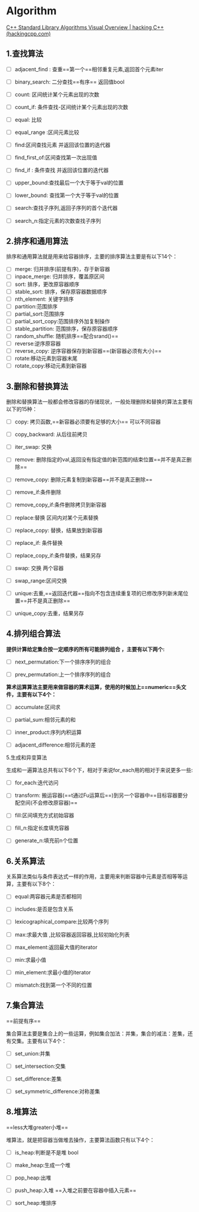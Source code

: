 # Algorithm

[C++ Standard Library Algorithms Visual Overview | hacking C++ (hackingcpp.com)](https://hackingcpp.com/cpp/std/algorithms.html)

## 1.查找算法

- [ ] adjacent_find : 查重==第一个==相邻重复元素,返回首个元素iter
- [ ]  binary_search: 二分查找==有序== 返回值bool
- [ ]  count: 区间统计某个元素出现的次数
- [ ]  count_if: 条件查找-区间统计某个元素出现的次数
- [ ]  equal: 比较
- [ ]  equal_range :区间元素比较
- [ ] find:区间查找元素 并返回该位置的迭代器
- [ ]  find_first_of:区间查找第一次出现值
- [ ]  find_if : 条件查找 并返回该位置的迭代器
- [ ]  upper_bound:查找最后一个大于等于val的位置
- [ ]  lower_bound: 查找第一个大于等于val的位置
- [ ]  search:查找子序列,返回子序列的首个迭代器

- [ ] search_n:指定元素的次数查找子序列

  

## 2.排序和通用算法

排序和通用算法就是用来给容器排序，主要的排序算法主要是有以下14个：

- [ ] merge: 归并排序(前提有序)，存于新容器
- [ ] inpace_merge: 归并排序，覆盖原区间
- [ ] sort: 排序，更改原容器顺序
- [ ] stable_sort: 排序，保存原容器数据顺序
- [ ] nth_element: 关键字排序
- [ ] partition:范围排序
- [ ] partial_sort:范围排序
- [ ] partial_sort_copy:范围排序外加复制操作
- [ ] stable_partition: 范围排序，保存原容器顺序
- [ ] random_shuffle: 随机排序==配合srand()==
- [ ] reverse:逆序原容器
- [ ] reverse_copy: 逆序容器保存到新容器==(新容器必须有大小)==
- [ ] rotate:移动元素到容器末尾
- [ ] rotate_copy:移动元素到新容器

## 3.删除和替换算法

删除和替换算法一般都会修改容器的存储现状，一般处理删除和替换的算法主要有以下的15种：

- [ ] copy: 拷贝函数,==新容器必须要有足够的大小==  可以不同容器

- [ ] copy_backward: 从后往前拷贝

- [ ] iter_swap: 交换
- [ ] remove: 删除指定的val,返回没有指定值的新范围的结束位置==并不是真正删除==
- [ ] remove_copy: 删除元素复制到新容器==并不是真正删除==
- [ ] remove_if:条件删除
- [ ] remove_copy_if:条件删除拷贝到新容器
- [ ] replace:替换 区间内对某个元素替换
- [ ] replace_copy: 替换，结果放到新容器
- [ ] replace_if: 条件替换 
- [ ] replace_copy_if:条件替换，结果另存
- [ ] swap: 交换 两个容器
- [ ] swap_range:区间交换
- [ ] unique:去重,==返回迭代器==指向不包含连续重复项的已修改序列新末尾位置==并不是真正删除==

- [ ]  unique_copy:去重，结果另存



## 4.排列组合算法

**提供计算给定集合按一定顺序的所有可能排列组合 ，主要有以下两个:**

- [ ] next_permutation:下一个排序序列的组合

- [ ] prev_permutation:上一个排序序列的组合

**算术运算算法主要用来做容器的算术运算，使用的时候加上==numeric==头文件，主要有以下4个：**

- [ ] accumulate:区间求

- [ ] partial_sum:相邻元素的和

- [ ] inner_product:序列内积运算


- [ ] adjacent_difference:相邻元素的差

5.生成和异变算法

生成和一遍算法总共有以下6个下，相对于来说for_each用的相对于来说更多一些:

- [ ] for_each:迭代访问

- [ ] transform: 搬运容器(==t通过Fu运算后==)到另一个容器中==目标容器要分配空间(不会修改原容器)==

- [ ] fill:区间填充方式初始容器
- [ ] fill_n:指定长度填充容器
- [ ] generate_n:填充前n个位置



## 6.关系算法

关系算法类似与条件表达式一样的作用，主要用来判断容器中元素是否相等等运算，主要有以下8个：

- [ ] equal:两容器元素是否都相同
- [ ] includes:是否是包含关系
- [ ] lexicographical_compare:比较两个序列
- [ ] max:求最大值 ,比较容器返回容器,比较初始化列表
- [ ] max_element:返回最大值的iterator
- [ ] min:求最小值
- [ ]  min_element:求最小值的iterator
- [ ] mismatch:找到第一个不同的位置



## 7.集合算法

==前提有序==

集合算法主要是集合上的一些运算，例如集合加法：并集，集合的减法：差集，还有交集。主要有以下4个：

- [ ] set_union:并集

- [ ] set_intersection:交集

- [ ] set_difference:差集

- [ ] set_symmetric_difference:对称差集



## 8.堆算法

==less大堆greater小堆== 

堆算法，就是把容器当做堆去操作，主要算法函数只有以下4个：

- [ ] is_heap:判断是不是堆 bool

- [ ] make_heap:生成一个堆
- [ ] pop_heap:出堆
- [ ] push_heap:入堆 ==入堆之前要在容器中插入元素==
- [ ] sort_heap:堆排序
